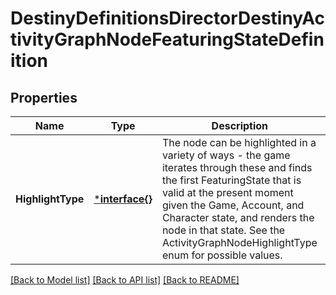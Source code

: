 # DestinyDefinitionsDirectorDestinyActivityGraphNodeFeaturingStateDefinition

## Properties
Name | Type | Description | Notes
------------ | ------------- | ------------- | -------------
**HighlightType** | [***interface{}**](interface{}.md) | The node can be highlighted in a variety of ways - the game iterates through these and finds the first FeaturingState that is valid at the present moment given the Game, Account, and Character state, and renders the node in that state. See the ActivityGraphNodeHighlightType enum for possible values. | [optional] [default to null]

[[Back to Model list]](../README.md#documentation-for-models) [[Back to API list]](../README.md#documentation-for-api-endpoints) [[Back to README]](../README.md)



